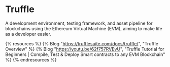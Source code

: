 # Truffle

A development environment, testing framework, and asset pipeline for blockchains using the Ethereum Virtual Machine (EVM), aiming to make life as a developer easier.

{% resources %}
  {% Blog "https://trufflesuite.com/docs/truffle/", "Truffle Overview" %}
  {% Blog "https://youtu.be/62f757RVEvU", "Truffle Tutorial for Beginners | Compile, Test & Deploy Smart contracts to any EVM Blockchain" %}
{% endresources %}
